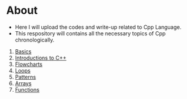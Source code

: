 # About

- Here I will upload the codes and write-up related to Cpp Language.
- This respository will contains all the necessary topics of Cpp chronologically.

1. [Basics](/Basics)
2. [Introductions to C++](/Introduction_to_C++)
3. [Flowcharts](/Flowcharts)
4. [Loops](/Loops)
5. [Patterns](/Patterns)
6. [Arrays](/Arrays)
7. [Functions](/Functions)
